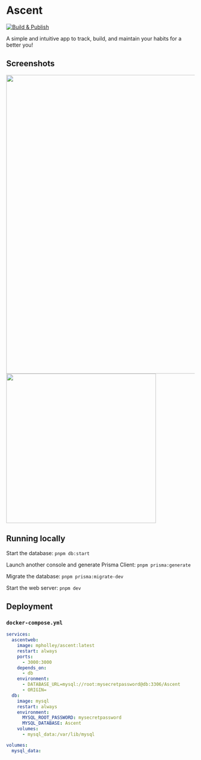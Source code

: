 # Ascent

[![Build & Publish](https://github.com/MichaelHolley/Ascent/actions/workflows/nixpacks_publish.yml/badge.svg?branch=main)](https://github.com/MichaelHolley/Ascent/actions/workflows/nixpacks_publish.yml)

A simple and intuitive app to track, build, and maintain your habits for a better you!

## Screenshots

<img src="https://github.com/user-attachments/assets/feedddc6-df51-4815-97d8-b7f585c4dc3e" width="800" />

<img src="https://github.com/user-attachments/assets/afc8594c-7bb8-49b1-bd43-69ab3a455668" width="400" />

## Running locally

Start the database:
`pnpm db:start`

Launch another console and generate Prisma Client:
`pnpm prisma:generate`

Migrate the database:
`pnpm prisma:migrate-dev`

Start the web server:
`pnpm dev`

## Deployment

### `docker-compose.yml`

```yml
services:
  ascentweb:
    image: mpholley/ascent:latest
    restart: always
    ports:
      - 3000:3000
    depends_on:
      - db
    environment:
      - DATABASE_URL=mysql://root:mysecretpassword@db:3306/Ascent
      - ORIGIN=
  db:
    image: mysql
    restart: always
    environment:
      MYSQL_ROOT_PASSWORD: mysecretpassword
      MYSQL_DATABASE: Ascent
    volumes:
      - mysql_data:/var/lib/mysql

volumes:
  mysql_data:
```
